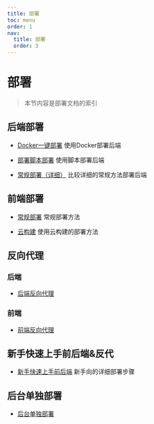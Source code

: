 ```yaml
---
title: 部署
toc: menu
order: 1
nav:
  title: 部署
  order: 3
---
```

# 部署

> 本节内容是部署文档的索引

## 后端部署

- [Docker一键部署](/deploy/server/docker) 
  使用Docker部署后端
  
- [部署脚本部署](/deploy/server/script)
  使用脚本部署后端
  
- [常规部署（详细）](/deploy/server)
  比较详细的常规方法部署后端
## 前端部署

- [常规部署](/deploy/kami)
  常规部署方法

- [云构建](/deploy/kami/cloud)
  使用云构建的部署方法
## 反向代理

### 后端

- [后端反向代理](/deploy/reverse-proxy/server)


### 前端

- [前端反向代理](/deploy/reverse-proxy/kami) 

## 新手快速上手前后端&反代

- [新手快速上手前后端](/deploy/go)
  新手向的详细部署步骤

## 后台单独部署

- [后台单独部署](/deploy/reverse-proxy/admin)
